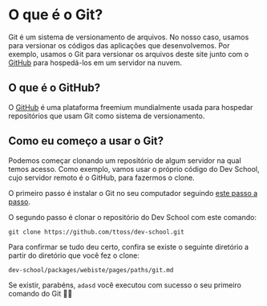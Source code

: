 # O que é o Git?

Git é um sistema de versionamento de arquivos. No nosso caso, usamos para versionar os códigos das aplicações que desenvolvemos. Por exemplo, usamos o Git para versionar os arquivos deste site junto com o [GitHub](www.github.com) para hospedá-los em um servidor na nuvem.

## O que é o GitHub?

O [GitHub](www.github.com) é uma plataforma freemium mundialmente usada para hospedar repositórios que usam Git como sistema de versionamento.

## Como eu começo a usar o Git?

Podemos começar clonando um repositório de algum servidor na qual temos acesso. Como exemplo, vamos usar o próprio código do Dev School, cujo servidor remoto é o GitHub, para fazermos o clone.

O primeiro passo é instalar o Git no seu computador seguindo [este passo a passo](https://git-scm.com/book/pt-br/v2/Come%C3%A7ando-Instalando-o-Git#:~:text=H%C3%A1%20tamb%C3%A9m%20algumas%20maneiras%20de,e%20o%20download%20come%C3%A7ar%C3%A1%20automaticamente.).

O segundo passo é clonar o repositório do Dev School com este comando:

```
git clone https://github.com/ttoss/dev-school.git
```

Para confirmar se tudo deu certo, confira se existe o seguinte diretório a partir do diretório que você fez o clone:

```
dev-school/packages/webiste/pages/paths/git.md
```

Se existir, parabéns, `adasd` você executou com sucesso o seu primeiro comando do Git :tada::tada:
